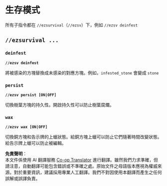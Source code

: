 <!--
CO_OP_TRANSLATOR_METADATA:
{
  "original_hash": "494abf335787bf251d0cfd3993c69647",
  "translation_date": "2025-05-13T02:23:58+00:00",
  "source_file": "commands/survival.md",
  "language_code": "tw"
}
-->
# 生存模式

所有子指令都在 `//ezsurvival`（`//ezsv`）下，例如 `//ezsv deinfest`

## `//ezsurvival ...`

### `deinfest`

**`//ezsv deinfest`**

將被感染的方塊替換成未感染的對應方塊。例如，`infested_stone` 會變成 `stone`

### `persist`

**`//ezsv persist [ON|OFF]`**

切換樹葉方塊的持久性。開啟持久性可以防止樹葉腐爛。

### `wax`

**`//ezsv wax [ON|OFF]`**

切換銅方塊和告示牌的上蠟狀態。給銅方塊上蠟可以防止它們隨著時間改變狀態。給告示牌上蠟可以防止被編輯。

**免責聲明**：  
本文件係使用 AI 翻譯服務 [Co-op Translator](https://github.com/Azure/co-op-translator) 進行翻譯。雖然我們力求準確，但請注意，自動翻譯可能包含錯誤或不準確之處。原始文件之母語版本應視為權威來源。對於重要資訊，建議採用專業人工翻譯。我們不對因使用本翻譯而產生之任何誤解或誤譯負責。